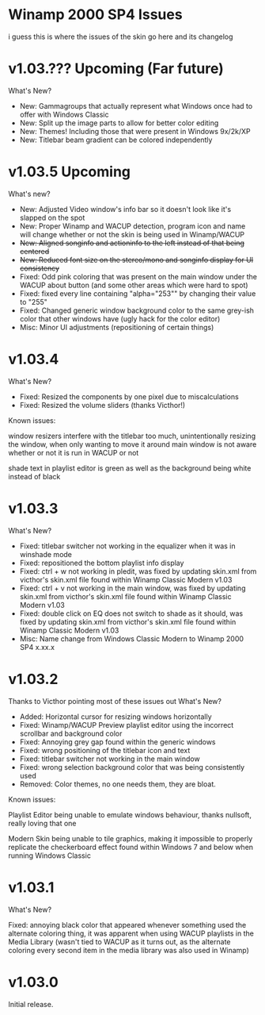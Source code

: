# Winamp 2000 SP4 Issues
i guess this is where the issues of the skin go here and its changelog

# v1.03.??? Upcoming (Far future)
What's New?

- New: Gammagroups that actually represent what Windows once had to offer with Windows Classic
- New: Split up the image parts to allow for better color editing
- New: Themes! Including those that were present in Windows 9x/2k/XP
- New: Titlebar beam gradient can be colored independently

# v1.03.5 Upcoming
What's new?

- New: Adjusted Video window's info bar so it doesn't look like it's slapped on the spot
- New: Proper Winamp and WACUP detection, program icon and name will change whether or not the skin is being used in Winamp/WACUP
- ~~New: Aligned songinfo and actioninfo to the left instead of that being centered~~
- ~~New: Reduced font size on the stereo/mono and songinfo display for UI consistency~~
- Fixed: Odd pink coloring that was present on the main window under the WACUP about button (and some other areas which were hard to spot)
- Fixed: fixed every line containing "alpha="253"" by changing their value to "255"
- Fixed: Changed generic window background color to the same grey-ish color that other windows have (ugly hack for the color editor)
- Misc: Minor UI adjustments (repositioning of certain things)

# v1.03.4
What's New?

- Fixed: Resized the components by one pixel due to miscalculations
- Fixed: Resized the volume sliders (thanks Victhor!)

Known issues:

window resizers interfere with the titlebar too much, unintentionally resizing the window, when only wanting to move it around
main window is not aware whether or not it is run in WACUP or not

shade text in playlist editor is green as well as the background being white instead of black

# v1.03.3
What's New?

- Fixed: titlebar switcher not working in the equalizer when it was in winshade mode
- Fixed: repositioned the bottom playlist info display
- Fixed: ctrl + w not working in pledit, was fixed by updating skin.xml from victhor's skin.xml file found within Winamp Classic Modern v1.03
- Fixed: ctrl + v not working in the main window, was fixed by updating skin.xml from victhor's skin.xml file found within Winamp Classic Modern v1.03
- Fixed: double click on EQ does not switch to shade as it should, was fixed by updating skin.xml from victhor's skin.xml file found within Winamp Classic Modern v1.03
- Misc: Name change from Windows Classic Modern to Winamp 2000 SP4 x.xx.x

# v1.03.2
Thanks to Victhor pointing most of these issues out
What's New?

- Added: Horizontal cursor for resizing windows horizontally
- Fixed: Winamp/WACUP Preview playlist editor using the incorrect scrollbar and background color
- Fixed: Annoying grey gap found within the generic windows
- Fixed: wrong positioning of the titlebar icon and text
- Fixed: titlebar switcher not working in the main window
- Fixed: wrong selection background color that was being consistently used
- Removed: Color themes, no one needs them, they are bloat.

Known issues:

Playlist Editor being unable to emulate windows behaviour, thanks nullsoft, really loving that one

Modern Skin being unable to tile graphics, making it impossible to properly replicate the checkerboard effect found within Windows 7 and below when running Windows Classic

# v1.03.1
What's New?

Fixed: annoying black color that appeared whenever something used the alternate coloring thing, it was apparent when using WACUP playlists in the Media Library (wasn't tied to WACUP as it turns out, as the alternate coloring every second item in the media library was also used in Winamp)

# v1.03.0
Initial release.

